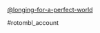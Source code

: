 [@longing-for-a-perfect-world](https://www.tumblr.com/longing-for-a-perfect-world)

#rotombl_account 